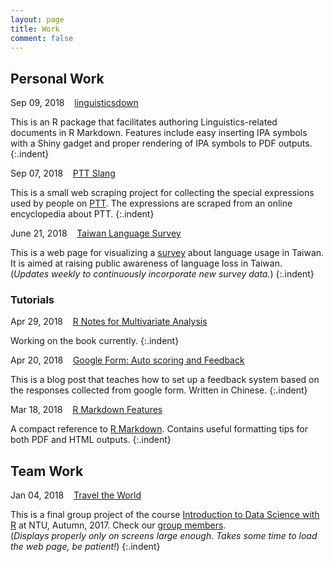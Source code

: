 ```yaml
---
layout: page
title: Work
comment: false
---
```

<!-- Jan. Feb. Mar. Apr. May Jun. Jul. Aug. Sep. Oct. Nov. Dec.  -->

<style>
    tab0 { padding-left: 1.1em; }
    tab1 { padding-left: 4em; }
    tab2 { padding-left: 8em; }
    ul {list-style-image: none;}
    p.indent{
      font-size: 0.9em;
    	padding-left: 1.1em;
    	padding-bottom: 1.5em;
    }
</style>

## Personal Work

Sep 09, 2018 &nbsp;&nbsp; [linguisticsdown](https://liao961120.github.io/linguisticsdown)

This is an R package that facilitates authoring Linguistics-related documents in R Markdown. Features include easy inserting IPA symbols with a Shiny gadget and proper rendering of IPA symbols to PDF outputs.
{:.indent}

Sep 07, 2018 &nbsp;&nbsp; [PTT Slang](https://liao961120.github.io/PTT-scrapy/)

This is a small web scraping project for collecting the special expressions used by people on [PTT](https://en.wikipedia.org/wiki/PTT_Bulletin_Board_System). The expressions are scraped from an online encyclopedia about PTT.
{:.indent}

June 21, 2018 &nbsp;&nbsp; [Taiwan Language Survey](https://twlangsurvey.github.io/main/)  

This is a web page for visualizing a [survey](https://docs.google.com/forms/d/e/1FAIpQLSdrZbbh8XHLYBlLFag8_MGJBtDjvDq-32wwGkvHxYzR2brixg/viewform) about language usage in Taiwan. It is aimed at raising public awareness of language loss in Taiwan.  
(*Updates weekly to continuously incorporate new survey data.*)
{:.indent}


### Tutorials

Apr 29, 2018 &nbsp;&nbsp; [R Notes for Multivariate Analysis](./MVA)  

Working on the book currently.
{:.indent}


Apr 20, 2018 &nbsp;&nbsp; [Google Form: Auto scoring and Feedback](https://liao961120.github.io/2018/04/20/gsheet_survey.html)  

This is a blog post that teaches how to set up a feedback system based on the responses collected from google form. Written in Chinese.
{:.indent}


Mar 18, 2018 &nbsp;&nbsp; [R Markdown Features](/notes/rmd_features.html)  

A compact reference to [R Markdown](https://rmarkdown.rstudio.com/). Contains useful formatting tips for both PDF and HTML outputs.
{:.indent}


## Team Work

Jan 04, 2018 &nbsp;&nbsp; [Travel the World](https://rlads2017g1.github.io/presentation.html)  

This is a final group project of the course [Introduction to Data Science with R](https://nol2.aca.ntu.edu.tw/nol/coursesearch/print_table.php?course_id=142%20U0750&class=&dpt_code=1420&ser_no=76601&semester=106-1&lang=CH) at NTU, Autumn, 2017. Check our [group members](https://rlads2017g1.github.io).  
(*Displays properly only on screens large enough. Takes some time to load the web page, be patient!*)
{:.indent}


